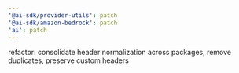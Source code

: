 ```yaml
---
'@ai-sdk/provider-utils': patch
'@ai-sdk/amazon-bedrock': patch
'ai': patch
---
```


refactor: consolidate header normalization across packages, remove duplicates, preserve custom headers
